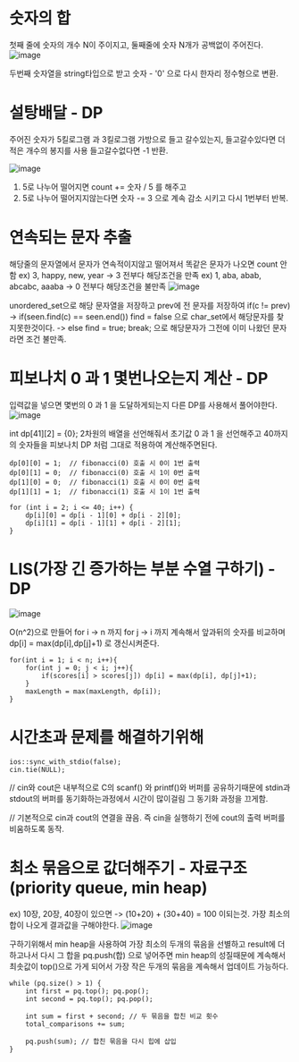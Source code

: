 # 숫자의 합

첫째 줄에 숫자의 개수 N이 주이지고, 둘째줄에 숫자 N개가 공백없이 주어진다.
![image](https://github.com/user-attachments/assets/0713c4d0-9e20-4556-adc6-da880172ce6d)

두번째 숫자열을 string타입으로 받고 숫자 - '0' 으로 다시 한자리 정수형으로 변환.

# 설탕배달 - DP

주어진 숫자가 5킬로그램 과 3킬로그램 가방으로 들고 갈수있는지,
들고갈수있다면 더 적은 개수의 봉지를 사용
들고갈수없다면 -1 반환.

![image](https://github.com/user-attachments/assets/3c96a559-af40-4d57-957e-ca8bbda7ccc1)

1. 5로 나누어 떨어지면 count += 숫자 / 5 를 해주고
2. 5로 나누어 떨어지지않는다면 숫자 -= 3 으로 계속 감소 시키고 다시 1번부터 반복.

# 연속되는 문자 추출

해당줄의 문자열에서 문자가 연속적이지않고 떨어져서 똑같은 문자가 나오면 count 안함
ex) 3, happy, new, year -> 3 전부다 해당조건을 만족
ex) 1, aba, abab, abcabc, aaaba -> 0  전부다 해당조건을 불만족
![image](https://github.com/user-attachments/assets/848b8b24-8774-43ef-a96d-7779c116a675)

unordered_set으로 해당 문자열을 저장하고 prev에 전 문자를 저장하여 if(c != prev) -> if(seen.find(c) == seen.end()) find = false 으로 char_set에서 해당문자를 찾지못한것이다. -> else find = true; break; 으로 해당문자가 그전에 이미 나왔던 문자라면 조건 불만족.

# 피보나치 0 과 1 몇번나오는지 계산 - DP

입력값을 넣으면 몇번의 0 과 1 을 도달하게되는지 다른 DP를 사용해서 풀어야한다. 
![image](https://github.com/user-attachments/assets/4cc1b274-53fc-4b9f-ac1a-2f7b5df85687)

int dp[41][2] = {0}; 2차원의 배열을 선언해줘서 초기값 0 과 1 을 선언해주고 40까지의 숫자들을 피보나치 DP 처럼 그대로 적용하여 계산해주면된다. 

    dp[0][0] = 1;  // fibonacci(0) 호출 시 0이 1번 출력
    dp[0][1] = 0;  // fibonacci(0) 호출 시 1이 0번 출력
    dp[1][0] = 0;  // fibonacci(1) 호출 시 0이 0번 출력
    dp[1][1] = 1;  // fibonacci(1) 호출 시 1이 1번 출력

    for (int i = 2; i <= 40; i++) {
        dp[i][0] = dp[i - 1][0] + dp[i - 2][0];
        dp[i][1] = dp[i - 1][1] + dp[i - 2][1];
    }


# LIS(가장 긴 증가하는 부분 수열 구하기) - DP

![image](https://github.com/user-attachments/assets/db2ec14e-98ae-48b0-9fdf-9dab8f6493e1)

O(n^2)으로 만들어 for i -> n 까지 for j -> i 까지 계속해서 앞과뒤의 숫자를 비교하며 dp[i] = max(dp[i],dp[j]+1) 로 갱신시켜준다.

    for(int i = 1; i < n; i++){
        for(int j = 0; j < i; j++){
            if(scores[i] > scores[j]) dp[i] = max(dp[i], dp[j]+1);
        }
        maxLength = max(maxLength, dp[i]);
    }

# 시간초과 문제를 해결하기위해

    ios::sync_with_stdio(false); 
    cin.tie(NULL); 

// cin와 cout은 내부적으로 C의 scanf() 와 printf()와 버퍼를 공유하기때문에 stdin과 stdout의 버퍼를 동기화하는과정에서 시간이 많이걸림 그 동기화 과정을 끄게함.

// 기본적으로 cin과 cout의 연결을 끊음. 즉 cin을 실행하기 전에 cout의 출력 버퍼를 비움하도록 동작.

# 최소 묶음으로 값더해주기 - 자료구조(priority queue, min heap)

ex) 10장, 20장, 40장이 있으면 -> (10+20) + (30+40) = 100 이되는것. 가장 최소의 합이 나오게 결과값을 구해야한다.
![image](https://github.com/user-attachments/assets/5aedfbe7-e4bf-4871-8587-5d3879e14672)

구하기위해서 min heap을 사용하여 가장 최소의 두개의 묶음을 선별하고 result에 더하고나서 다시 그 합을 pq.push(합) 으로 넣어주면 min heap의 성질때문에 계속해서 최솟값이 top()으로 가게 되어서 가장 작은 두개의 묶음을 계속해서 업데이트 가능하다. 

    while (pq.size() > 1) {
        int first = pq.top(); pq.pop();
        int second = pq.top(); pq.pop();
        
        int sum = first + second; // 두 묶음을 합친 비교 횟수
        total_comparisons += sum;
        
        pq.push(sum); // 합친 묶음을 다시 힙에 삽입
    }
